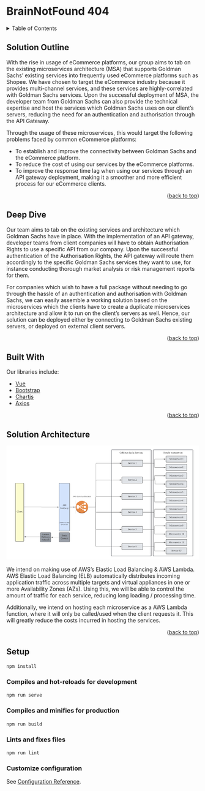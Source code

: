 # BrainNotFound 404

<!-- TABLE OF CONTENTS -->
<details>
  <summary>Table of Contents</summary>
  <ol>
    <li>
      <a href="#solution-outline">Solution Outline</a>
      <ol>
        <li><a href="#deep-dive">Deep Dive</a></li>
        <li><a href="#built-with">Built With</a></li>
        <li><a href="#solution-architecture">Solution Architecture</a></li>
      </ol>
    </li>
    <li><a href="#setup">Project Setup</a></li>
    <li><a href="#prerequisites">Prerequisites</a></li>
    <li><a href="#installation">Installation</a></li>
  </ol>
</details>

## Solution Outline

With the rise in usage of eCommerce platforms, our group aims to tab on the existing microservices architecture (MSA) that supports Goldman Sachs’ existing services into frequently used eCommerce platforms such as Shopee. We have chosen to target the eCommerce industry because it provides multi-channel services, and these services are highly-correlated with Goldman Sachs services. Upon the successful deployment of MSA, the developer team from Goldman Sachs can also provide the technical expertise and host the services which Goldman Sachs uses on our client’s servers, reducing the need for an authentication and authorisation through the API Gateway. 

Through the usage of these microservices, this would target the following problems faced by common eCommerce platforms: 
* To establish and improve the connectivity between Goldman Sachs and the eCommerce platform.
* To reduce the cost of using our services by the eCommerce platforms.
* To improve the response time lag when using our services through an API gateway deployment, making it a smoother and more efficient process for our eCommerce clients.

<p align="right">(<a href="#readme-top">back to top</a>)</p>


## Deep Dive
Our team aims to tab on the existing services and architecture which Goldman Sachs have in place. With the implementation of an API gateway, developer teams from client companies will have to obtain Authorisation Rights to use a specific API from our company. Upon the successful authentication of the Authorisation Rights, the API gateway will route them accordingly to the specific Goldman Sachs services they want to use, for instance conducting thorough market analysis or risk management reports for them.

For companies which wish to have a full package without needing to go through the hassle of an authentication and authorisation with Goldman Sachs, we can easily assemble a working solution based on the microservices which the clients have to create a duplicate microservices architecture and allow it to run on the client’s servers as well. Hence, our solution can be deployed either by connecting to Goldman Sachs existing servers, or deployed on external client servers. 

<p align="right">(<a href="#readme-top">back to top</a>)</p>

## Built With
Our libraries include:

* [Vue]
* [Bootstrap]
* [Chartjs]
* [Axios]

<p align="right">(<a href="#readme-top">back to top</a>)</p>

## Solution Architecture
![Images](images/architecture.png)

We intend on making use of AWS’s Elastic Load Balancing & AWS Lambda. AWS Elastic Load Balancing (ELB) automatically distributes incoming application traffic across multiple targets and virtual appliances in one or more Availability Zones (AZs). Using this, we will be able to control the amount of traffic for each service, reducing long loading / processing time. 

Additionally, we intend on hosting each microservice as a AWS Lambda function, where it will only be called/used when the client requests it. This will greatly reduce the costs incurred in hosting the services. 

<p align="right">(<a href="#readme-top">back to top</a>)</p>

## Setup
```
npm install
```

### Compiles and hot-reloads for development
```
npm run serve
```

### Compiles and minifies for production
```
npm run build
```

### Lints and fixes files
```
npm run lint
```

### Customize configuration
See [Configuration Reference](https://cli.vuejs.org/config/).


<!-- MARKDOWN LINKS & IMAGES -->
<!-- https://www.markdownguide.org/basic-syntax/#reference-style-links -->
[Vue]: https://vuejs.org/
[Chartjs]: https://www.chartjs.org/
[Bootstrap]: https://bootstrap-vue.org/
[Axios]: https://axios-http.com/